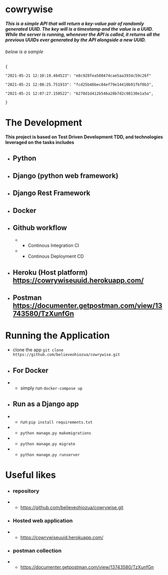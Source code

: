 # cowrywise

***This is a simple API that will return a key-value pair of randomly generated UUID. The key will is a timestamp and the value is a UUID. While the server is running, whenever the API is called, it returns all the previous UUIDs ever generated by the API alongside a new UUID.***

###### below is a sample
```
{

"2021-05-21 12:10:19.484523": "e8c928fea580474cae5aa3934c59c26f"

"2021-05-21 12:08:25.751933": "fcd25b46bec84ef79e14410b91fbf0b3",

"2021-05-21 12:07:27.150522": "6270d1d412b546a28b7d2c98130e1a5a",

}
```
# The Development
**This project is based on Test Driven Development TDD, and technologies leveraged on the tasks includes**

- ## Python
- ## Django (python web framework)
- ## Django Rest Framework
- ## Docker 
- ## Github workflow 
    - - Continous Integration CI
    - - Continous Deployment CD
- ## Heroku (Host platform)  https://cowrywiseuuid.herokuapp.com/
- ##  Postman https://documenter.getpostman.com/view/13743580/TzXunfGn

# Running the Application
- clone the app `git clone https://github.com/believeohiozua/cowrywise.git` 
- ## For Docker 
- - simply run   `docker-compose up`

- ## Run as a Django app
- - run `pip install requirements.txt`
- - `python manage.py makemigrations`
- - `python manage.py migrate`
- - `python manage.py runserver`

# Useful likes

- ### repository 
- - https://github.com/believeohiozua/cowrywise.git

- ### Hosted web application 
- - https://cowrywiseuuid.herokuapp.com/

- ### postman collection
- - https://documenter.getpostman.com/view/13743580/TzXunfGn
